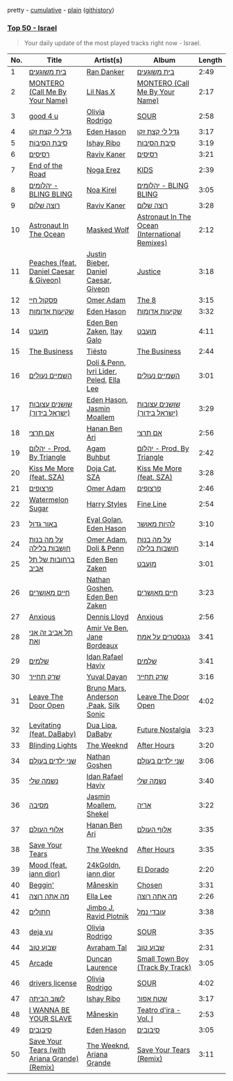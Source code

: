 pretty - [cumulative](/playlists/cumulative/Top%2050%20-%20Israel.md) - [plain](/playlists/plain/37i9dQZEVXbJ6IpvItkve3) ([githistory](https://github.githistory.xyz/mackorone/spotify-playlist-archive/blob/main/playlists/plain/37i9dQZEVXbJ6IpvItkve3))

### [Top 50 - Israel](https://open.spotify.com/playlist/37i9dQZEVXbJ6IpvItkve3)

> Your daily update of the most played tracks right now - Israel.

| No. | Title | Artist(s) | Album | Length |
|---|---|---|---|---|
| 1 | [בית משוגעים](https://open.spotify.com/track/66iaD8MCoVnBtqUhuzdglT) | [Ran Danker](https://open.spotify.com/artist/7hD6dkjWHapWVwkI6bjDFo) | [בית משוגעים](https://open.spotify.com/album/569icpNOeFw5zZDePlrwJR) | 2:49 |
| 2 | [MONTERO (Call Me By Your Name)](https://open.spotify.com/track/67BtfxlNbhBmCDR2L2l8qd) | [Lil Nas X](https://open.spotify.com/artist/7jVv8c5Fj3E9VhNjxT4snq) | [MONTERO (Call Me By Your Name)](https://open.spotify.com/album/2Hjcfw8zHN4dJDZJGOzLd6) | 2:17 |
| 3 | [good 4 u](https://open.spotify.com/track/4ZtFanR9U6ndgddUvNcjcG) | [Olivia Rodrigo](https://open.spotify.com/artist/1McMsnEElThX1knmY4oliG) | [SOUR](https://open.spotify.com/album/6s84u2TUpR3wdUv4NgKA2j) | 2:58 |
| 4 | [גדל לי קצת זקן](https://open.spotify.com/track/7kJ3RSCzrosxxkNgJtQ53v) | [Eden Hason](https://open.spotify.com/artist/6uQl3gu1AIXyvqCAxnc2q4) | [גדל לי קצת זקן](https://open.spotify.com/album/347aXzYbHwsLtqyMX99CZO) | 3:17 |
| 5 | [סיבת הסיבות](https://open.spotify.com/track/6sADtPKtORAMZP3GQhOsHv) | [Ishay Ribo](https://open.spotify.com/artist/3VTm1513t2LL1mSKzzyQuj) | [סיבת הסיבות](https://open.spotify.com/album/7ASExNRuCOLSdRhZukGhl3) | 3:19 |
| 6 | [רסיסים](https://open.spotify.com/track/4qAHhdpiGcbzqwjqmwuXwj) | [Raviv Kaner](https://open.spotify.com/artist/5p205uKfxztlzI3oD15AKf) | [רסיסים](https://open.spotify.com/album/1VJTRr2sjWAUBN5vcfci6T) | 3:21 |
| 7 | [End of the Road](https://open.spotify.com/track/5YSXUtpMFyztO3OFY3V4hc) | [Noga Erez](https://open.spotify.com/artist/5VwCIS8jdx9ZHjApLFNrTZ) | [KIDS](https://open.spotify.com/album/55JRBOOVB5twmQbydWvzBc) | 2:39 |
| 8 | [יהלומים - BLING BLING](https://open.spotify.com/track/7v63pRo1RXcYzrCxaMkGc5) | [Noa Kirel](https://open.spotify.com/artist/1wak0ZG1LUrZPYx8RDTQoD) | [יהלומים - BLING BLING](https://open.spotify.com/album/3P8ZbT26YFY9rS0bKbS3Ed) | 3:05 |
| 9 | [רוצה שלום](https://open.spotify.com/track/4L4dPjtEVEpZ0ER2deHAJA) | [Raviv Kaner](https://open.spotify.com/artist/5p205uKfxztlzI3oD15AKf) | [רוצה שלום](https://open.spotify.com/album/3TsFkrLXnknyMa3GegwMOR) | 3:28 |
| 10 | [Astronaut In The Ocean](https://open.spotify.com/track/0BGwAKW4u8kWOhWFflZxfl) | [Masked Wolf](https://open.spotify.com/artist/1uU7g3DNSbsu0QjSEqZtEd) | [Astronaut In The Ocean (International Remixes)](https://open.spotify.com/album/4YtSVQwETLHiKNZXySp7Mw) | 2:12 |
| 11 | [Peaches (feat. Daniel Caesar & Giveon)](https://open.spotify.com/track/4iJyoBOLtHqaGxP12qzhQI) | [Justin Bieber](https://open.spotify.com/artist/1uNFoZAHBGtllmzznpCI3s), [Daniel Caesar](https://open.spotify.com/artist/20wkVLutqVOYrc0kxFs7rA), [Giveon](https://open.spotify.com/artist/4fxd5Ee7UefO4CUXgwJ7IP) | [Justice](https://open.spotify.com/album/5dGWwsZ9iB2Xc3UKR0gif2) | 3:18 |
| 12 | [פסקול חיי](https://open.spotify.com/track/2qmJ2h1UdncRMPI2DMRWvK) | [Omer Adam](https://open.spotify.com/artist/1IAEef07H0fd9aA8aUHUlL) | [The 8](https://open.spotify.com/album/5dMa0I7cyLtXLn47oxGpph) | 3:15 |
| 13 | [שקיעות אדומות](https://open.spotify.com/track/74pfNNxGlwSyokwtqxHcDa) | [Eden Hason](https://open.spotify.com/artist/6uQl3gu1AIXyvqCAxnc2q4) | [שקיעות אדומות](https://open.spotify.com/album/4xfBD4GDwXMPHczd2pts2j) | 3:32 |
| 14 | [מועבט](https://open.spotify.com/track/6GCoKavQd5wOqScl5wVXOp) | [Eden Ben Zaken](https://open.spotify.com/artist/2eUKkTNZsIuZzV95DM0cbt), [Itay Galo](https://open.spotify.com/artist/2aHFYxHwk45ask1ipRya1d) | [מועבט](https://open.spotify.com/album/2ZgkEHTdjFkDHgM1yBpVf0) | 4:11 |
| 15 | [The Business](https://open.spotify.com/track/6f3Slt0GbA2bPZlz0aIFXN) | [Tiësto](https://open.spotify.com/artist/2o5jDhtHVPhrJdv3cEQ99Z) | [The Business](https://open.spotify.com/album/2adSO4KU3FDjeM1PXCRDZm) | 2:44 |
| 16 | [השמיים נעולים](https://open.spotify.com/track/52N2FDUfL0mPyAFfxRWheT) | [Doli & Penn](https://open.spotify.com/artist/7hzAtM9sug5TCxGUIR7by3), [Ivri Lider](https://open.spotify.com/artist/1L8QE7iUTf9330wcKxnieK), [Peled](https://open.spotify.com/artist/26lUUiDmS9zj1LOOCkZUiS), [Ella Lee](https://open.spotify.com/artist/0wVxjQGYkyNh5qQsVCZWlo) | [השמיים נעולים](https://open.spotify.com/album/4F6TTNzobqHLmu4FWrTr8M) | 3:01 |
| 17 | [שושנים עצובות (ישראל בידור)](https://open.spotify.com/track/1rmxF8VNLZ2gXwwzqGJ9tJ) | [Eden Hason](https://open.spotify.com/artist/6uQl3gu1AIXyvqCAxnc2q4), [Jasmin Moallem](https://open.spotify.com/artist/3cDi1D2FHMVgljfdB1QVgr) | [שושנים עצובות (ישראל בידור)](https://open.spotify.com/album/6y4VKtxBdPN8jVmeyCp0Qv) | 3:29 |
| 18 | [אם תרצי](https://open.spotify.com/track/3BRlBgX59CKqOa8PXI41qQ) | [Hanan Ben Ari](https://open.spotify.com/artist/343YYaA5MSjiZZ5cGyTr4u) | [אם תרצי](https://open.spotify.com/album/2ujav1l9MDJ0IdJ1HJ9Y8B) | 2:56 |
| 19 | [יהלום - Prod. By Triangle](https://open.spotify.com/track/20rg6HNd837eX34TA5tEVf) | [Agam Buhbut](https://open.spotify.com/artist/3JPKPnzWJGjccn8SnjwA5i) | [יהלום - Prod. By Triangle](https://open.spotify.com/album/5y4rSQJbmDFsIoTCvT6vey) | 2:42 |
| 20 | [Kiss Me More (feat. SZA)](https://open.spotify.com/track/748mdHapucXQri7IAO8yFK) | [Doja Cat](https://open.spotify.com/artist/5cj0lLjcoR7YOSnhnX0Po5), [SZA](https://open.spotify.com/artist/7tYKF4w9nC0nq9CsPZTHyP) | [Kiss Me More (feat. SZA)](https://open.spotify.com/album/1OnzqJTL9bwe4kvaLxRYxt) | 3:28 |
| 21 | [פרצופים](https://open.spotify.com/track/09PZuKctf7D3RAdaegN7zu) | [Omer Adam](https://open.spotify.com/artist/1IAEef07H0fd9aA8aUHUlL) | [פרצופים](https://open.spotify.com/album/4AQtxbh9BLct9Al6PotQlw) | 2:46 |
| 22 | [Watermelon Sugar](https://open.spotify.com/track/6UelLqGlWMcVH1E5c4H7lY) | [Harry Styles](https://open.spotify.com/artist/6KImCVD70vtIoJWnq6nGn3) | [Fine Line](https://open.spotify.com/album/7xV2TzoaVc0ycW7fwBwAml) | 2:54 |
| 23 | [באור גדול](https://open.spotify.com/track/2VlUJabkhkXenAPhdeNtL6) | [Eyal Golan](https://open.spotify.com/artist/54jZWpivOTllo1afYNSx5U), [Eden Hason](https://open.spotify.com/artist/6uQl3gu1AIXyvqCAxnc2q4) | [להיות מאושר](https://open.spotify.com/album/793n3eYaBcW0IHs7zHmrnI) | 3:10 |
| 24 | [על מה בנות חושבות בלילה](https://open.spotify.com/track/7LegYLbISvXJFtAr4xDljO) | [Omer Adam](https://open.spotify.com/artist/1IAEef07H0fd9aA8aUHUlL), [Doli & Penn](https://open.spotify.com/artist/7hzAtM9sug5TCxGUIR7by3) | [על מה בנות חושבות בלילה](https://open.spotify.com/album/462wpJ2OhZmO2cdcgcwpyq) | 3:14 |
| 25 | [ברחובות של תל אביב](https://open.spotify.com/track/4JSUFLR3Uo7FPCfNDRxIrx) | [Eden Ben Zaken](https://open.spotify.com/artist/2eUKkTNZsIuZzV95DM0cbt) | [מועבט](https://open.spotify.com/album/2ZgkEHTdjFkDHgM1yBpVf0) | 3:01 |
| 26 | [חיים מאושרים](https://open.spotify.com/track/5bfyO9R6raJctlhVpXzPG4) | [Nathan Goshen](https://open.spotify.com/artist/5CXvT1JutlWVLJN8YEOf1h), [Eden Ben Zaken](https://open.spotify.com/artist/2eUKkTNZsIuZzV95DM0cbt) | [חיים מאושרים](https://open.spotify.com/album/2FtWmySJ08u2O3lA6Xbm9C) | 3:23 |
| 27 | [Anxious](https://open.spotify.com/track/0bqwsQAkGaO0jzfzgI5iLV) | [Dennis Lloyd](https://open.spotify.com/artist/3EOEK57CV77D4ovYVcmiyt) | [Anxious](https://open.spotify.com/album/7zdqBNL7UW6ez29rMY0NJ0) | 2:56 |
| 28 | [תל אביב זה אני ואת](https://open.spotify.com/track/406GxF9gnDjRwsy5wqLpOh) | [Amir Ve Ben](https://open.spotify.com/artist/6UReeaqNcjIfzIH13kTHKE), [Jane Bordeaux](https://open.spotify.com/artist/2a76fsDcTl6A43zwaFNPr4) | [גנגסטרים על אמת](https://open.spotify.com/album/1G9CB4gjIIjEI8tKx49FGt) | 3:41 |
| 29 | [שלמים](https://open.spotify.com/track/72W6xVQGdKHQl348KYgwg2) | [Idan Rafael Haviv](https://open.spotify.com/artist/57PnQxsNvOvG2ZDElDEUjW) | [שלמים](https://open.spotify.com/album/5rnmY7Z9ADlfFDiaCmvGKo) | 3:41 |
| 30 | [שרק תחייך](https://open.spotify.com/track/7vn9SIc4NraLuIMzUeCK2o) | [Yuval Dayan](https://open.spotify.com/artist/4iWsyISSQEYGxdqBNVwqtA) | [שרק תחייך](https://open.spotify.com/album/07tEZylbG1KjXkvzsRnLqb) | 3:16 |
| 31 | [Leave The Door Open](https://open.spotify.com/track/7MAibcTli4IisCtbHKrGMh) | [Bruno Mars](https://open.spotify.com/artist/0du5cEVh5yTK9QJze8zA0C), [Anderson .Paak](https://open.spotify.com/artist/3jK9MiCrA42lLAdMGUZpwa), [Silk Sonic](https://open.spotify.com/artist/6PvvGcCY2XtUcSRld1Wilr) | [Leave The Door Open](https://open.spotify.com/album/7dfPqXck6BB9wpThrVYBss) | 4:02 |
| 32 | [Levitating (feat. DaBaby)](https://open.spotify.com/track/5nujrmhLynf4yMoMtj8AQF) | [Dua Lipa](https://open.spotify.com/artist/6M2wZ9GZgrQXHCFfjv46we), [DaBaby](https://open.spotify.com/artist/4r63FhuTkUYltbVAg5TQnk) | [Future Nostalgia](https://open.spotify.com/album/5lKlFlReHOLShQKyRv6AL9) | 3:23 |
| 33 | [Blinding Lights](https://open.spotify.com/track/0VjIjW4GlUZAMYd2vXMi3b) | [The Weeknd](https://open.spotify.com/artist/1Xyo4u8uXC1ZmMpatF05PJ) | [After Hours](https://open.spotify.com/album/4yP0hdKOZPNshxUOjY0cZj) | 3:20 |
| 34 | [שני ילדים בעולם](https://open.spotify.com/track/3qWDOGP2SBMLQ3nzMIkNbz) | [Nathan Goshen](https://open.spotify.com/artist/5CXvT1JutlWVLJN8YEOf1h) | [שני ילדים בעולם](https://open.spotify.com/album/0LtCEsb3XEhynpgFLiWcLV) | 3:06 |
| 35 | [נשמה שלי](https://open.spotify.com/track/7606oAr5GqreqTOdIX3uGB) | [Idan Rafael Haviv](https://open.spotify.com/artist/57PnQxsNvOvG2ZDElDEUjW) | [נשמה שלי](https://open.spotify.com/album/7mcMJqFvvNACMp6Zpy0dQQ) | 3:40 |
| 36 | [מסיבה](https://open.spotify.com/track/6wp8MFCXy2U6hAoLGnlxJn) | [Jasmin Moallem](https://open.spotify.com/artist/3cDi1D2FHMVgljfdB1QVgr), [Shekel](https://open.spotify.com/artist/4XRymSxqMfKCkA6njs39lM) | [אריה](https://open.spotify.com/album/0605dh7Wm1z9kZuTwnurMJ) | 3:22 |
| 37 | [אלוף העולם](https://open.spotify.com/track/67dg9xeMIRXjcQbmbWtBFW) | [Hanan Ben Ari](https://open.spotify.com/artist/343YYaA5MSjiZZ5cGyTr4u) | [אלוף העולם](https://open.spotify.com/album/20TdSSpRgmPWOLszkEDqvh) | 3:35 |
| 38 | [Save Your Tears](https://open.spotify.com/track/5QO79kh1waicV47BqGRL3g) | [The Weeknd](https://open.spotify.com/artist/1Xyo4u8uXC1ZmMpatF05PJ) | [After Hours](https://open.spotify.com/album/4yP0hdKOZPNshxUOjY0cZj) | 3:35 |
| 39 | [Mood (feat. iann dior)](https://open.spotify.com/track/4jPy3l0RUwlUI9T5XHBW2m) | [24kGoldn](https://open.spotify.com/artist/6fWVd57NKTalqvmjRd2t8Z), [iann dior](https://open.spotify.com/artist/6ASri4ePR7RlsvIQgWPJpS) | [El Dorado](https://open.spotify.com/album/270o30h7cAlEhBnbuSpFZq) | 2:20 |
| 40 | [Beggin'](https://open.spotify.com/track/3Wrjm47oTz2sjIgck11l5e) | [Måneskin](https://open.spotify.com/artist/0lAWpj5szCSwM4rUMHYmrr) | [Chosen](https://open.spotify.com/album/2qJw6w5XwQO0PQlSWPu7Tw) | 3:31 |
| 41 | [מה אתה רוצה](https://open.spotify.com/track/1inqeo4qN7t9nSPiwZtR82) | [Ella Lee](https://open.spotify.com/artist/0wVxjQGYkyNh5qQsVCZWlo) | [מה אתה רוצה](https://open.spotify.com/album/1tpJxzwq6ElBS8cKXe61nW) | 2:26 |
| 42 | [חתולים](https://open.spotify.com/track/6jFzK1JUzC4Mr7kU12rTbQ) | [Jimbo J](https://open.spotify.com/artist/6ltKIf1bortd0DQbpgKdQu), [Ravid Plotnik](https://open.spotify.com/artist/2JQK9mzxqKz16lSgICHDTx) | [עובדי נמל](https://open.spotify.com/album/1xsjhMC9cRGaziyJaUOjco) | 3:38 |
| 43 | [deja vu](https://open.spotify.com/track/6HU7h9RYOaPRFeh0R3UeAr) | [Olivia Rodrigo](https://open.spotify.com/artist/1McMsnEElThX1knmY4oliG) | [SOUR](https://open.spotify.com/album/6s84u2TUpR3wdUv4NgKA2j) | 3:35 |
| 44 | [שבוע טוב](https://open.spotify.com/track/4Ow0gCGxYfOcyiCuZOt9mp) | [Avraham Tal](https://open.spotify.com/artist/6h7LtkzHunGiOPhnv3HHVd) | [שבוע טוב](https://open.spotify.com/album/6YSSGpUdgORmCEZ6vXTjZW) | 2:31 |
| 45 | [Arcade](https://open.spotify.com/track/1J14CdDAvBTE1AJYUOwl6C) | [Duncan Laurence](https://open.spotify.com/artist/3klZnJvYGIbWritVwQD434) | [Small Town Boy (Track By Track)](https://open.spotify.com/album/4fEgAL4ge9hHhxVDCUZbeF) | 3:05 |
| 46 | [drivers license](https://open.spotify.com/track/5wANPM4fQCJwkGd4rN57mH) | [Olivia Rodrigo](https://open.spotify.com/artist/1McMsnEElThX1knmY4oliG) | [SOUR](https://open.spotify.com/album/6s84u2TUpR3wdUv4NgKA2j) | 4:02 |
| 47 | [לשוב הביתה](https://open.spotify.com/track/52n4gF126eIllrGuc9Zus6) | [Ishay Ribo](https://open.spotify.com/artist/3VTm1513t2LL1mSKzzyQuj) | [שטח אפור](https://open.spotify.com/album/6wqHpH5HDBbGleU9BnjFS9) | 3:17 |
| 48 | [I WANNA BE YOUR SLAVE](https://open.spotify.com/track/4pt5fDVTg5GhEvEtlz9dKk) | [Måneskin](https://open.spotify.com/artist/0lAWpj5szCSwM4rUMHYmrr) | [Teatro d'ira - Vol. I](https://open.spotify.com/album/7KF1Ain9mYYlg5M46g0i4A) | 2:53 |
| 49 | [סיבובים](https://open.spotify.com/track/21qCzrANOK7gB0KPoNE1zP) | [Eden Hason](https://open.spotify.com/artist/6uQl3gu1AIXyvqCAxnc2q4) | [סיבובים](https://open.spotify.com/album/2XvWTVqWWjPXnkAjeH19pK) | 3:05 |
| 50 | [Save Your Tears (with Ariana Grande) (Remix)](https://open.spotify.com/track/37BZB0z9T8Xu7U3e65qxFy) | [The Weeknd](https://open.spotify.com/artist/1Xyo4u8uXC1ZmMpatF05PJ), [Ariana Grande](https://open.spotify.com/artist/66CXWjxzNUsdJxJ2JdwvnR) | [Save Your Tears (Remix)](https://open.spotify.com/album/2fyOpT5c9kxR8zbDh6UtXh) | 3:11 |